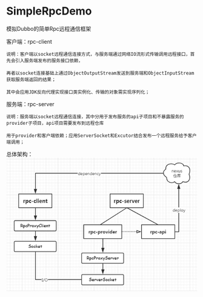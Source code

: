 # SimpleRpcDemo
模拟Dubbo的简单Rpc远程通信框架

客户端：rpc-client

````
说明：客户端以socket远程通信连接方式，与服务端通过网络IO流形式传输调用远程接口，首先会引入服务端发布的服务接口依赖，

再者以socket连接基础上通过ObjectOutputStream发送到服务端和ObjectInputStream获取服务端返回的结果；

其中会应用JDK反向代理实现接口类实例化、传输的对象需实现序列化；
````

服务端：rpc-server

````
说明：服务端以socket远程通信连接，其中分用于发布服务的api子项目和不暴露服务的provider子项目，api项目需要发布到远程仓库

用于provider和客户端依赖；应用ServerSocket和Excutor结合发布一个远程服务给予客户端调用；
````

总体架构：
![Image text](https://github.com/wlc160/img-folder/blob/master/rpcsimple.png)

